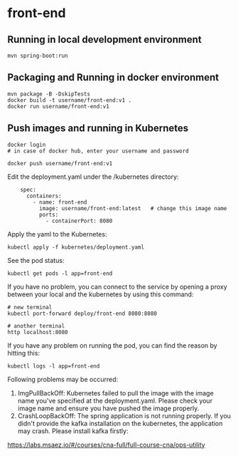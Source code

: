 # front-end

## Running in local development environment

```
mvn spring-boot:run
```

## Packaging and Running in docker environment

```
mvn package -B -DskipTests
docker build -t username/front-end:v1 .
docker run username/front-end:v1
```

## Push images and running in Kubernetes

```
docker login 
# in case of docker hub, enter your username and password

docker push username/front-end:v1
```

Edit the deployment.yaml under the /kubernetes directory:
```
    spec:
      containers:
        - name: front-end
          image: username/front-end:latest   # change this image name
          ports:
            - containerPort: 8080

```

Apply the yaml to the Kubernetes:
```
kubectl apply -f kubernetes/deployment.yaml
```

See the pod status:
```
kubectl get pods -l app=front-end
```

If you have no problem, you can connect to the service by opening a proxy between your local and the kubernetes by using this command:
```
# new terminal
kubectl port-forward deploy/front-end 8080:8080

# another terminal
http localhost:8080
```

If you have any problem on running the pod, you can find the reason by hitting this:
```
kubectl logs -l app=front-end
```

Following problems may be occurred:

1. ImgPullBackOff:  Kubernetes failed to pull the image with the image name you've specified at the deployment.yaml. Please check your image name and ensure you have pushed the image properly.
1. CrashLoopBackOff: The spring application is not running properly. If you didn't provide the kafka installation on the kubernetes, the application may crash. Please install kafka firstly:

https://labs.msaez.io/#/courses/cna-full/full-course-cna/ops-utility

